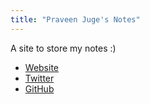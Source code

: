 ```yaml
---
title: "Praveen Juge's Notes"
---
```


A site to store my notes :)

- [Website](https://praveenjuge.com)
- [Twitter](https://twitter.com/praveenjuge)
- [GitHub](https://github.com/praveenjuge)
